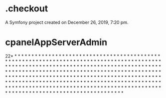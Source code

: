 .checkout
=========

A Symfony project created on December 26, 2019, 7:20 pm.
# cpanelAppServerAdmin

22* 
 * 
 * 
 * 
 * 
 * 
 * 
 * 
 * 
 * 
 * 
 * 
 * 
 * 
 * 
 * 
 * 
 * 
 * 
 * 
 * 
 * 
 * 
 * 
 * 
 * 
 * 
 * 
 * 
 * 
 * 
 * 
 * 
 * 
 * 
 * 
 * 
 * 
 * 
 * 
 * 
 * 
 * 
 * 
 * 
 * 
 * 
 * 
 * 
 * 
 * 
 * 
 * 
 * 
 * 
 * 
 * 
 * 
 * 
 * 
 * 
 * 
 * 
 * 
 * 
 * 
 * 
 * 
 * 
 * 
 * 
 * 
 * 
 * 
 * 
 * 
 * 
 * 
 * 
 * 
 * 
 * 
 * 
 * 
 * 
 * 
 * 
 * 
 * 
 * 
 * 
 * 
 * 
 * 
 * 
 * 
 * 
 * 
 * 
 * 
 * 
 * 
 * 
 * 
 * 
 * 
 * 
 * 
 * 
 * 
 * 
 * 
 * 
 * 
 * 
 * 
 * 
 * 
 * 
 * 
 * 
 * 
 * 
 * 
 * 
 * 
 * 
 * 
 * 
 * 
 * 
 * 
 * 
 * 
 * 
 * 
 * 
 * 
 * 
 * 
 * 
 * 
 * 
 * 
 * 
 * 
 * 
 * 
 * 
 * 
 * 
 * 
 * 
 * 
 * 
 * 
 * 
 * 
 * 
 * 
 * 
 * 
 * 
 * 
 * 
 * 
 * 
 * 
 * 
 * 
 * 
 * 
 * 
 * 
 * 
 * 
 * 
 * 
 * 
 * 
 * 
 * 
 * 
 * 
 * 
 * 
 * 
 * 
 * 
 * 
 * 
 * 
 * 
 * 
 * 
 * 
 * 
 * 
 * 
 * 
 * 
 * 
 * 
 * 
 * 
 * 
 * 
 * 
 * 
 * 
 * 
 * 
 * 
 * 
 * 
 * 
 * 
 * 
 * 
 * 
 * 
 * 
 * 
 * 
 * 
 * 
 * 
 * 
 * 
 * 
 * 
 * 
 * 
 * 
 * 
 * 
 * 
 * 
 * 
 * 
 * 
 * 
 * 
 * 
 * 
 * 
 * 
 * 
 * 
 * 
 * 
 * 
 * 
 * 
 * 
 * 
 * 
 * 
 * 
 * 
 * 
 * 
 * 
 * 
 * 
 * 
 * 
 * 
 * 
 * 
 * 
 * 
 * 
 * 
 * 
 * 
 * 
 * 
 * 
 * 
 * 
 * 
 * 
 * 
 * 
 * 
 * 
 * 
 * 
 * 
 * 
 * 
 * 
 * 
 * 
 * 
 * 
 * 
 * 
 * 
 * 
 * 
 * 
 * 
 * 
 * 
 * 
 * 
 * 
 * 
 * 
 * 
 * 
 * 
 * 
 * 
 * 
 * 
 * 
 * 
 * 
 * 
 * 
 * 
 * 
 * 
 * 
 * 
 * 
 * 
 * 
 * 
 * 
 * 
 * 
 * 
 * 
 * 
 * 
 * 
 * 
 * 
 * 
 * 
 * 
 * 
 * 
 * 
 * 
 * 
 * 
 * 
 * 
 * 
 * 
